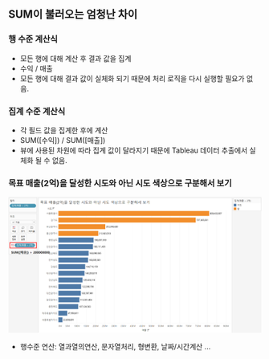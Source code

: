 ## SUM이 불러오는 엄청난 차이
### 행 수준 계산식
- 모든 행에 대해 계산 후 결과 값을 집계
- 수익 / 매출
- 모든 행에 대해 결과 값이 실체화 되기 때문에 처리 로직을 다시 실행할 필요가 없음.


### 집계 수준 계산식
- 각 필드 값을 집계한 후에 계산
- SUM([수익]) / SUM([매출])
- 뷰에 사용된 차원에 따라 집계 값이 달라지기 때문에 Tableau 데이터 추출에서 실체화 될 수 없음.

### 목표 매출(2억)을 달성한 시도와 아닌 시도 색상으로 구분해서 보기
![집계색상](./image/집계색상.png) </br>

- 행수준 연산: 열과열의연산, 문자열처리, 형변환, 날짜/시간계산 ...
